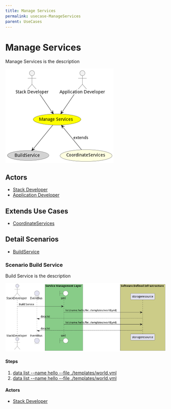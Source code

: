 ```yaml
---
title: Manage Services
permalink: usecase-ManageServices
parent: UseCases
---
```

# Manage Services

Manage Services is the description

![Activities Diagram](./Activities.png)

## Actors

* [Stack Developer](actor-stackdev)
* [Application Developer](actor-applicationdeveloper)





## Extends Use Cases

* [CoordinateServices](usecase-CoordinateServices)







## Detail Scenarios

* [BuildService](#scenario-BuildService)



### Scenario Build Service

Build Service is the description

![Scenario BuildService](./BuildService.png)

#### Steps
1. [data list --name hello --file ./templates/world.yml](#action-data-list)
1. [data list --name hello --file ./templates/world.yml](#action-data-list)

#### Actors

* [Stack Developer](actor-stackdev)




